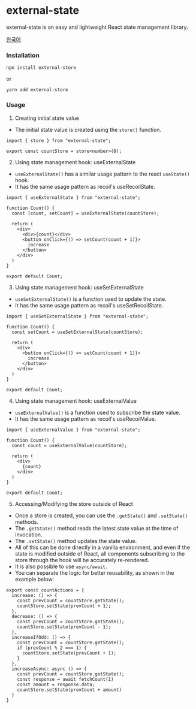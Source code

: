 # external-state
external-state is an easy and lightweight React state management library.

[한국어](https://github.com/gabrielyoon7/external-state/blob/main/docs/readme-kr.md)

### Installation

```
npm install external-store
```

or

```
yarn add external-store
```

### Usage
1. Creating initial state value
- The initial state value is created using the `store()` function.

```
import { store } from "external-state";

export const countStore = store<number>(0);
```


2. Using state management hook: useExternalState
- `useExternalState()` has a similar usage pattern to the react `useState()` hook.
- It has the same usage pattern as recoil's useRecoilState.

```
import { useExternalState } from "external-state";

function Count() {
  const [count, setCount] = useExternalState(countStore);

  return (
    <div>
      <div>{count}</div>
      <button onClick={() => setCount(count + 1)}>
        increase
      </button>
    </div>
  )
}

export default Count;
```

3. Using state management hook: useSetExternalState
- `useSetExternalState()` is a function used to update the state.
- It has the same usage pattern as recoil's useSetRecoilState.

```
import { useSetExternalState } from "external-state";

function Count() {
  const setCount = useSetExternalState(countStore);

  return (
    <div>
      <button onClick={() => setCount(count + 1)}>
        increase
      </button>
    </div>
  )
}

export default Count;
```

4. Using state management hook: useExternalValue

- `useExternalValue()` is a function used to subscribe the state value.
- It has the same usage pattern as recoil's useRecoilValue.

```
import { useExternalValue } from "external-state";

function Count() {
  const count = useExternalValue(countStore);

  return (
    <div>
      {count}
    </div>
  )
}

export default Count;
```

5. Accessing/Modifying the store outside of React

- Once a store is created, you can use the `.getState()` and `.setState()` methods.
- The `.getState()` method reads the latest state value at the time of invocation.
- The `.setState()` method updates the state value.
- All of this can be done directly in a vanilla environment, and even if the state is modified outside of React, all components subscribing to the store through the hook will be accurately re-rendered.
- It is also possible to use `async/await`.
- You can separate the logic for better reusability, as shown in the example below:

```
export const countActions = {
  increase: () => {
    const prevCount = countStore.getState();
    countStore.setState(prevCount + 1);
  },
  decrease: () => {
    const prevCount = countStore.getState();
    countStore.setState(prevCount - 1);
  },
  increaseIfOdd: () => {
    const prevCount = countStore.getState();
    if (prevCount % 2 === 1) {
      countStore.setState(prevCount + 1);
    }
  },
  increaseAsync: async () => {
    const prevCount = countStore.getState();
    const response = await fetchCount(1)
    const amount = response.data;
    countStore.setState(prevCount + amount)
  }
}
```

